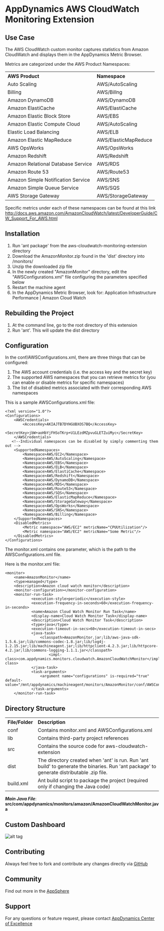 AppDynamics AWS CloudWatch Monitoring Extension
===============================================

Use Case
-------- 

The AWS CloudWatch custom monitor captures statistics from Amazon CloudWatch and displays them in the AppDynamics Metric Browser.

Metrics are categorized under the AWS Product Namespaces:

 <table>
  <tr>
    <th align="left">AWS Product</th>
    <th align="left">Namespace</th>
  </tr>
  <tr>
    <td> Auto Scaling </td>
    <td> AWS/AutoScaling</td>
  </tr>
  <tr>
    <td> Billing </td>
    <td> AWS/Billng</td>
  </tr>
  <tr>
    <td> Amazon DynamoDB </td>
    <td> AWS/DynamoDB</td>
  </tr>
  <tr>
    <td> Amazon ElastiCache </td>
    <td> AWS/ElastiCache</td>
  </tr>
  <tr>
    <td> Amazon Elastic Block Store </td>
    <td> AWS/EBS</td>
  </tr>
  <tr>
    <td> Amazon Elastic Compute Cloud </td>
    <td> AWS/AutoScaling</td>
  </tr>
  <tr>
    <td> Elastic Load Balancing </td>
    <td> AWS/ELB</td>
  </tr>
  <tr>
    <td> Amazon Elastic MapReduce </td>
    <td> AWS/ElasticMapReduce</td>
  </tr>
  <tr>
    <td> AWS OpsWorks </td>
    <td> AWS/OpsWorks</td>
  </tr>
  <tr>
    <td> Amazon Redshift </td>
    <td> AWS/Redshift</td>
  </tr>
  <tr>
    <td> Amazon Relational Database Service </td>
    <td> AWS/RDS</td>
  </tr>
  <tr>
    <td> Amazon Route 53 </td>
    <td> AWS/Route53</td>
  </tr>
  <tr>
    <td> Amazon Simple Notification Service </td>
    <td> AWS/SNS</td>
  </tr>
  <tr>
    <td> Amazon Simple Queue Service </td>
    <td> AWS/SQS</td>
  </tr>
  <tr>
    <td> AWS Storage Gateway </td>
    <td> AWS/StorageGateway</td>
  </tr>
</table>

Specific metrics under each of these namespaces can be found at this link http://docs.aws.amazon.com/AmazonCloudWatch/latest/DeveloperGuide/CW_Support_For_AWS.html

Installation
------------

 1. Run 'ant package' from the aws-cloudwatch-monitoring-extension directory
 2. Download the AmazonMonitor.zip found in the 'dist' directory into <machineagent install dir>/monitors/
 3. Unzip the downloaded zip file
 4. In the newly created "AmazonMonitor" directory, edit the "AWSConfigurations.xml" file configuring the parameters specified below 
 5. Restart the machine agent
 6. In the AppDynamics Metric Browser, look for: Application Infrastructure Performance | Amazon Cloud Watch


Rebuilding the Project
----------------------

 1. At the command line, go to the root directory of this extension
 2. Run 'ant'. This will update the dist directory

Configuration
-------------

In the conf/AWSConfigurations.xml, there are three things that can be configured:

 1) The AWS account credentials (i.e. the access key and the secret key)
 2) The supported AWS namespaces that you can retrieve metrics for (you can enable or disable metrics for specific namespaces)
 3) The list of disabled metrics associated with their corresponding AWS namespaces
 
This is a sample AWSConfigurations.xml file: 

    <?xml version="1.0"?>
    <Configurations>
        <AWSCredentials>
            <AccessKey>AKIAJTB7DYHGUBXOS7BQ</AccessKey>
            <SecretKey>jbW+aoHbYjFHSoTKrp+U1LEzdMZpvuGLETZuiMyc</SecretKey>
        </AWSCredentials>
       <!--Individual namespaces can be disabled by simply commenting them out -->
        <SupportedNamespaces>
            <Namespace>AWS/EC2</Namespace>
            <Namespace>AWS/AutoScaling</Namespace>
            <Namespace>AWS/EBS</Namespace>
            <Namespace>AWS/ELB</Namespace>
            <Namespace>AWS/ElastiCache</Namespace>
            <Namespace>AWS/Redshift</Namespace>
            <Namespace>AWS/DynamoDB</Namespace>
            <Namespace>AWS/RDS</Namespace>
            <Namespace>AWS/Route53</Namespace>
            <Namespace>AWS/SQS</Namespace>
            <Namespace>AWS/ElasticMapReduce</Namespace>
            <Namespace>AWS/StorageGateway</Namespace>
            <Namespace>AWS/OpsWorks</Namespace>
            <Namespace>AWS/SNS</Namespace>
            <Namespace>AWS/Billing</Namespace>
        </SupportedNamespaces>
        <DisabledMetrics>
            <Metric namespace="AWS/EC2" metricName="CPUUtilization"/>
            <Metric namespace="AWS/EC2" metricName="Some Metric"/>
        </DisabledMetrics>
    </Configurations> 
    
The monitor.xml contains one parameter, which is the path to the AWSConfigurations.xml file.

Here is the monitor.xml file:

    <monitor>
        <name>AmazonMonitor</name>
        <type>managed</type>
        <description>Amazon cloud watch monitor</description>
        <monitor-configuration></monitor-configuration>
        <monitor-run-task>
                <execution-style>periodic</execution-style>
                <execution-frequency-in-seconds>60</execution-frequency-in-seconds>
                <name>Amazon Cloud Watch Monitor Run Task</name>
                <display-name>Cloud Watch Monitor Task</display-name>
                <description>Cloud Watch Monitor Task</description>
                <type>java</type>
                <execution-timeout-in-secs>60</execution-timeout-in-secs>
                <java-task>
                    <classpath>AmazonMonitor.jar;lib/aws-java-sdk-1.5.6.jar;lib/commons-codec-1.8.jar;lib/log4j-1.2.15.jar;lib/machineagent.jar;lib/httpclient-4.2.3.jar;lib/httpcore-4.2.jar;lib/commons-logging-1.1.1.jar</classpath>
                        <impl-class>com.appdynamics.monitors.cloudwatch.AmazonCloudWatchMonitor</impl-class>
                </java-task>
                <task-arguments>
                    <argument name="configurations" is-required="true" default-value="/mnt/appdynamics/machineagent/monitors/AmazonMonitor/conf/AWSConfigurations.xml"/>
                </task-arguments>
        </monitor-run-task>
</monitor>
 
Directory Structure
-------------------

<table>
  <tr>
    <th align="left">File/Folder</th>
    <th align="left">Description</th>
  </tr>
  <tr>
    <td> conf </td>
    <td> Contains monitor.xml and AWSConfigurations.xml</td>
  </tr>
  <tr>
    <td> lib </td>
    <td> Contains third-party project references</td>
  </tr>
  <tr>
    <td> src</td>
    <td> Contains the source code for aws-cloudwatch-extension</td>
  </tr>
  <tr>
    <td> dist </td>
    <td> The directory created when 'ant' is run. Run 'ant build' to generate the binaries. Run 'ant package' to generate distributable .zip file.</td>
  </tr>
  <tr>
    <td> build.xml </td>
    <td> Ant build script to package the project (required only if changing the Java code)</td>
  </tr>
</table>  

***Main Java File***: **src/com/appdynamics/monitors/amazon/AmazonCloudWatchMonitor.java** 

Custom Dashboard
----------------

![alt tag](https://raw.github.com/Appdynamics/aws-cloudwatch-monitoring-extension/master/images/custom_dashboard.png?login=rvasanda&token=3cb0844b5b6f014a94b7f1e90fe3bbc2)

Contributing
------------

Always feel free to fork and contribute any changes directly via <a href="https://github.com/Appdynamics/aws-cloudwatch-monitoring-extension">GitHub</a>


Community
---------

Find out more in the <a href="http://appsphere.appdynamics.com/t5/Extensions/MongoDB-Monitoring-Extension/idi-p/831">AppSphere</a>

Support
-------

For any questions or feature request, please contact <a href="mailto:ace-request@appdynamics.com">AppDynamics Center of Excellence</a> 
